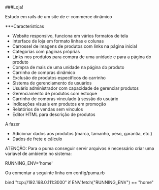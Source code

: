 ###Loja!

Estudo em rails de um site de e-commerce dinâmico

***Características

* Website responsivo, funciona em vários formatos de tela
* Interface de loja em formato linhas e colunas
* Carrossel de imagens de produtos com links na página inicial
* Categorias com páginas próprias
* Links nos produtos para compra de uma unidade e para a página do produto
* Compra de mais de uma unidade na página do produto
* Carrinho de compras dinâmico
* Exclusão de produtos específicos do carrinho
* Sistema de gerenciamento de usuários
* Usuário administrador com capacidade de gerenciar produtos
* Gerenciamento de produtos com estoque
* Carrinho de compras vinculado à sessão do usuário
* Indicações visuais em produtos em promoção
* Relatórios de vendas sem vínculos
* Editor HTML para descrição de produtos


A fazer


* Adicionar dados aos produtos (marca, tamanho, peso, garantia, etc.)
* Dados de frete e cálculo


ATENÇÃO: Para o puma conseguir servir arquivos é necessário criar uma variável de ambiente no sistema:

RUNNING_ENV='home'

Ou comentar a seguinte linha em config/puma.rb

bind "tcp://192.168.0.111:3000" if ENV.fetch("RUNNING_ENV") == "home"